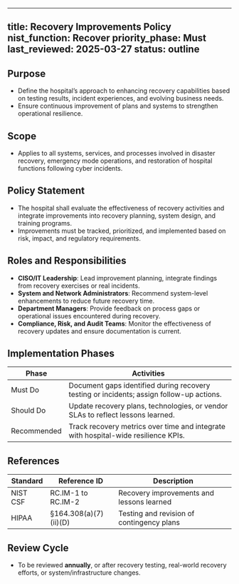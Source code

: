  
---
title: Recovery Improvements Policy
nist_function: Recover
priority_phase: Must
last_reviewed: 2025-03-27
status: outline
---

## Purpose
- Define the hospital’s approach to enhancing recovery capabilities based on testing results, incident experiences, and evolving business needs.
- Ensure continuous improvement of plans and systems to strengthen operational resilience.

## Scope
- Applies to all systems, services, and processes involved in disaster recovery, emergency mode operations, and restoration of hospital functions following cyber incidents.

## Policy Statement
- The hospital shall evaluate the effectiveness of recovery activities and integrate improvements into recovery planning, system design, and training programs.
- Improvements must be tracked, prioritized, and implemented based on risk, impact, and regulatory requirements.

## Roles and Responsibilities
- **CISO/IT Leadership**: Lead improvement planning, integrate findings from recovery exercises or real incidents.
- **System and Network Administrators**: Recommend system-level enhancements to reduce future recovery time.
- **Department Managers**: Provide feedback on process gaps or operational issues encountered during recovery.
- **Compliance, Risk, and Audit Teams**: Monitor the effectiveness of recovery updates and ensure documentation is current.

## Implementation Phases

| Phase        | Activities                                                                         |
|--------------|-------------------------------------------------------------------------------------|
| Must Do      | Document gaps identified during recovery testing or incidents; assign follow-up actions. |
| Should Do    | Update recovery plans, technologies, or vendor SLAs to reflect lessons learned.    |
| Recommended  | Track recovery metrics over time and integrate with hospital-wide resilience KPIs. |

## References

| Standard | Reference ID             | Description                                             |
|----------|--------------------------|---------------------------------------------------------|
| NIST CSF | RC.IM-1 to RC.IM-2        | Recovery improvements and lessons learned               |
| HIPAA    | §164.308(a)(7)(ii)(D)     | Testing and revision of contingency plans               |

## Review Cycle
- To be reviewed **annually**, or after recovery testing, real-world recovery efforts, or system/infrastructure changes.
